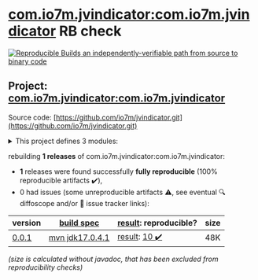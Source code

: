 [com.io7m.jvindicator:com.io7m.jvindicator](https://central.sonatype.com/artifact/com.io7m.jvindicator/com.io7m.jvindicator/0.0.1/versions) RB check
=======

[![Reproducible Builds](https://reproducible-builds.org/images/logos/rb.svg) an independently-verifiable path from source to binary code](https://reproducible-builds.org/)

## Project: [com.io7m.jvindicator:com.io7m.jvindicator](https://central.sonatype.com/artifact/com.io7m.jvindicator/com.io7m.jvindicator/0.0.1/versions)

Source code: [https://github.com/io7m/jvindicator.git](https://github.com/io7m/jvindicator.git)

<details><summary>This project defines 3 modules:</summary>

* [com.io7m.jvindicator:com.io7m.jvindicator](https://central.sonatype.com/artifact/com.io7m.jvindicator/com.io7m.jvindicator/0.0.1)
* [com.io7m.jvindicator:com.io7m.jvindicator.core](https://central.sonatype.com/artifact/com.io7m.jvindicator/com.io7m.jvindicator.core/0.0.1)
* [com.io7m.jvindicator:com.io7m.jvindicator.tests](https://central.sonatype.com/artifact/com.io7m.jvindicator/com.io7m.jvindicator.tests/0.0.1)
</details>

rebuilding **1 releases** of com.io7m.jvindicator:com.io7m.jvindicator:
- **1** releases were found successfully **fully reproducible** (100% reproducible artifacts :heavy_check_mark:),
- 0 had issues (some unreproducible artifacts :warning:, see eventual :mag: diffoscope and/or :memo: issue tracker links):

| version | [build spec](/BUILDSPEC.md) | [result](https://reproducible-builds.org/docs/jvm/): reproducible? | size |
| -- | --------- | ------ | -- |
| [0.0.1](https://central.sonatype.com/artifact/com.io7m.jvindicator/com.io7m.jvindicator/0.0.1/pom) | [mvn jdk17.0.4.1](com.io7m.jvindicator-0.0.1.buildspec) | [result](com.io7m.jvindicator-0.0.1.buildinfo): [10 :heavy_check_mark: ](com.io7m.jvindicator-0.0.1.buildcompare) | 48K |

<i>(size is calculated without javadoc, that has been excluded from reproducibility checks)</i>
